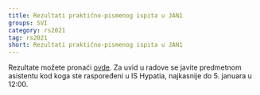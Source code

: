 ```yaml
---
title: Rezultati praktično-pismenog ispita u JAN1
groups: SVI
category: rs2021
tag: rs2021
short: Rezultati praktično-pismenog ispita u JAN1
---
```


Rezultate možete pronaći [ovde](http://poincare.matf.bg.ac.rs/~smalkov/novosti.html?cat=RS). Za uvid u radove se javite predmetnom asistentu kod koga ste raspoređeni u IS Hypatia, najkasnije do 5. januara u 12:00.
